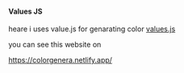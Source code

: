 #### Values JS

heare i uses value.js for genarating color
[values.js](https://github.com/noeldelgado/values.js)


you can see this website on 

https://colorgenera.netlify.app/
                                                                                                                                                                                                                                                                                        
